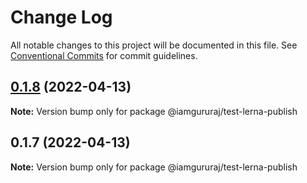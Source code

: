 # Change Log

All notable changes to this project will be documented in this file.
See [Conventional Commits](https://conventionalcommits.org) for commit guidelines.

## [0.1.8](https://github.com/iamgururaj/test-lerna-publish/compare/v0.1.7...v0.1.8) (2022-04-13)

**Note:** Version bump only for package @iamgururaj/test-lerna-publish





## 0.1.7 (2022-04-13)

**Note:** Version bump only for package @iamgururaj/test-lerna-publish
